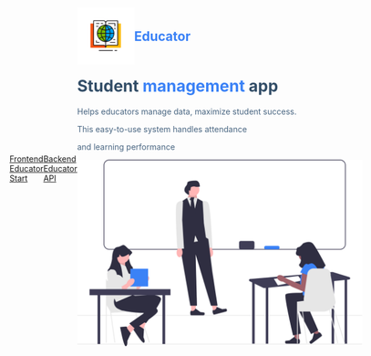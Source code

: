 <div style="width: 100%;">
<div style="display: flex;justify-content: space-around;align-items: center;">
      <a href="https://educatorstar.netlify.app/landing"
      >Frontend Educator Start</a
    >
    <a href="https://v45-tier3-team-31-production.up.railway.app/"
      >Backend Educator API</a
    >
  <div>
    <div class="full-page"> 
      <nav style="  width: 500px;
    max-width:  1120px;
    margin: 2rem auto;
    height: 6rem;
    display: flex;
    align-items: center;">
       <div style="display:flex; align-items:center;justify-content: center;">
      <img style=" height:100px" src='./frontend/src/assets/images/logo.svg' alt="educator logo" />
      <p style="color: #3b82f6;font-size: 1.4rem;font-weight: 700;" class="logo-text"> Educator</p>
    </div>
      </nav>
      <div style="  width: 500px;
  max-width: 1120px;
  margin: 0 auto;    display: grid;
    align-items: center;
    margin-top: -3rem;" class="container page">
        <div class="info">
          <h1 style="   font-weight: 700;
    color: #334e68;">
            Student <span style="  color: #3b82f6;">management</span> app
          </h1>
          <p style=" color: #486581;">
            Helps educators manage data, maximize student success. 
          </p>
             <p style=" color: #486581;">
        This easy-to-use system handles attendance 
          </p>
          <p style=" color: #486581;">and learning performance</P>
        </div>
        <img style="  width: 100%;
  display: block;
  object-fit: cover;" src='./frontend/src/assets/images/main.svg' alt="classroom"  class="img main-img" />
      </div>
    </div>
    
</div>
